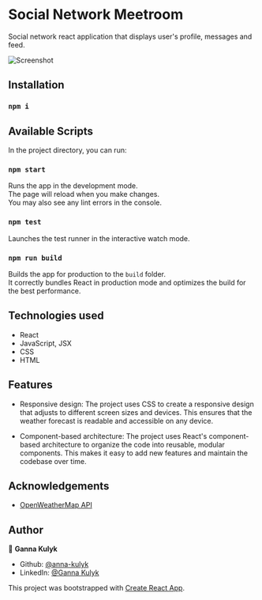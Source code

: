 # Social Network Meetroom

Social network react application that displays user's profile, messages and feed.

<!-- ## [Check the live demo](https://open-weather-react.netlify.app/) -->

![Screenshot](https://raw.githubusercontent.com/anna-kulyk/social-network/master/src/assets/images/openweather.jpg)

## Installation

### `npm i`

## Available Scripts

In the project directory, you can run:

### `npm start`

Runs the app in the development mode.\
The page will reload when you make changes.\
You may also see any lint errors in the console.

### `npm test`

Launches the test runner in the interactive watch mode.

### `npm run build`

Builds the app for production to the `build` folder.\
It correctly bundles React in production mode and optimizes the build for the best performance.

## Technologies used

- React
- JavaScript, JSX
- CSS
- HTML

## Features

- Responsive design: The project uses CSS to create a responsive design that adjusts to different screen sizes and devices. This ensures that the weather forecast is readable and accessible on any device.

- Component-based architecture: The project uses React's component-based architecture to organize the code into reusable, modular components. This makes it easy to add new features and maintain the codebase over time.

## Acknowledgements

- [OpenWeatherMap API](https://openweathermap.org/api)

## Author

👤 **Ganna Kulyk**

- Github: [@anna-kulyk](https://github.com/anna-kulyk)
- LinkedIn: [@Ganna Kulyk](https://linkedin.com/in/ganna-kulyk-b90273252)

This project was bootstrapped with [Create React App](https://github.com/facebook/create-react-app).
